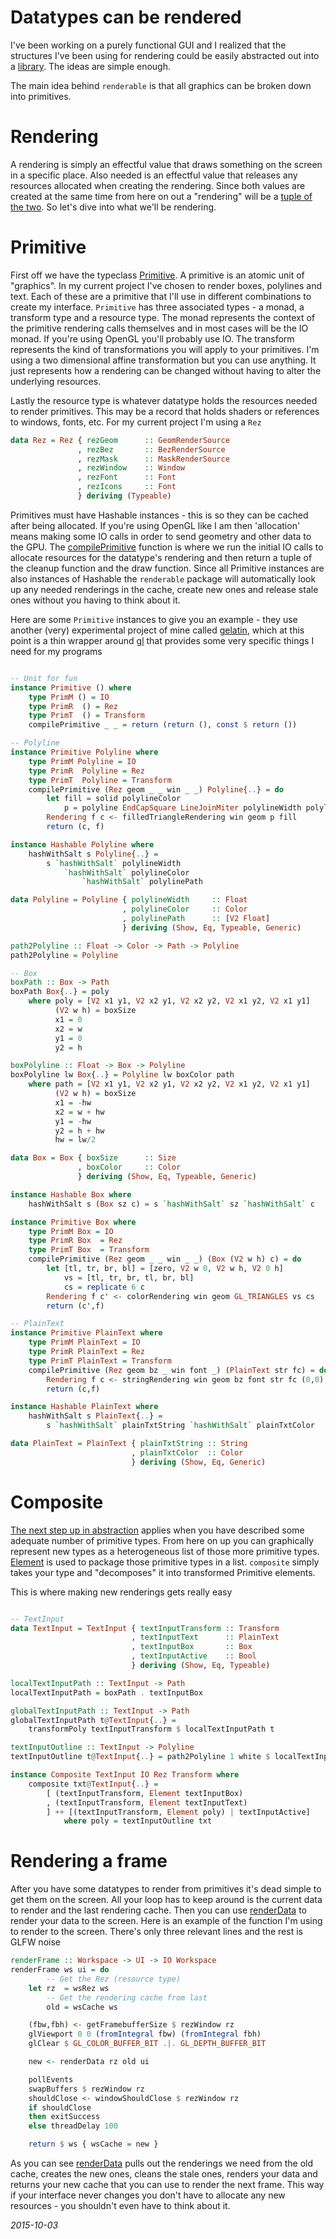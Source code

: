 # Datatypes can be rendered

I've been working on a purely functional GUI and I realized that the structures
I've been using for rendering could be easily abstracted out into a
[library](http://hackage.haskell.org/package/renderable). The ideas are simple
enough.

The main idea behind `renderable` is that all graphics can be broken down into
primitives.

<!-- toc -->

Rendering
=========
A rendering is simply an effectful value that draws something on the screen in
a specific place.  Also needed is an effectful value that releases any
resources allocated when creating the rendering. Since both values are created
at the same time from here on out a "rendering" will be a [tuple of the two](http://hackage.haskell.org/package/renderable-0.1.0.0/docs/Data-Renderable.html#t:Rendering). So let's dive into what we'll
be rendering.

Primitive
=========
First off we have the typeclass [Primitive](http://hackage.haskell.org/package/renderable-0.1.0.0/docs/Data-Renderable.html#t:Primitive). A primitive is an atomic unit of "graphics". In my current project I've
chosen to render boxes, polylines and text. Each of these are a primitive that
I'll use in different combinations to create my interface. `Primitive` has three
associated types - a monad, a transform type and a resource type. The monad
represents the context of the primitive rendering calls themselves and in most
cases will be the IO monad. If you're using OpenGL you'll probably use IO. The
transform represents the kind of transformations you will apply to your
primitives.  I'm using a two dimensional affine transformation but you can use
anything. It just represents how a rendering can be changed without having to
alter the underlying resources.

Lastly the resource type is whatever datatype holds the resources needed to
render primitives. This may be a record that holds shaders or references to
windows, fonts, etc. For my current project I'm using a `Rez`

```haskell
data Rez = Rez { rezGeom      :: GeomRenderSource
               , rezBez       :: BezRenderSource
               , rezMask      :: MaskRenderSource
               , rezWindow    :: Window
               , rezFont      :: Font
               , rezIcons     :: Font
               } deriving (Typeable)
```

Primitives must have Hashable instances - this is so they can be cached after
being allocated. If you're using OpenGL like I am then 'allocation' means making
some IO calls in order to send geometry and other data to the GPU. The
[compilePrimitive](http://hackage.haskell.org/package/renderable-0.1.0.0/docs/Data-Renderable.html#v:compilePrimitive)
function is where we run the initial IO calls to allocate resources for the
datatype's rendering and then return a tuple of the cleanup function and the
draw function. Since all Primitive instances are also instances of Hashable the
`renderable` package will automatically look up any needed renderings in the
cache, create new ones and release stale ones without you having to think about
it.

Here are some `Primitive` instances to give you an example - they use another
(very) experimental project of mine called [gelatin](http://hackage.haskell.org/package/gelatin),
which at this point is a thin wrapper around [gl](http://hackage.haskell.org/package/gl)
that provides some very specific things I need for my programs

```haskell

-- Unit for fun
instance Primitive () where
    type PrimM () = IO
    type PrimR  () = Rez
    type PrimT  () = Transform
    compilePrimitive _ _ = return (return (), const $ return ())

-- Polyline
instance Primitive Polyline where
    type PrimM Polyline = IO
    type PrimR  Polyline = Rez
    type PrimT  Polyline = Transform
    compilePrimitive (Rez geom _ _ win _ _) Polyline{..} = do
        let fill = solid polylineColor
            p = polyline EndCapSquare LineJoinMiter polylineWidth polylinePath
        Rendering f c <- filledTriangleRendering win geom p fill
        return (c, f)

instance Hashable Polyline where
    hashWithSalt s Polyline{..} =
        s `hashWithSalt` polylineWidth
            `hashWithSalt` polylineColor
                `hashWithSalt` polylinePath

data Polyline = Polyline { polylineWidth     :: Float
                         , polylineColor     :: Color
                         , polylinePath      :: [V2 Float]
                         } deriving (Show, Eq, Typeable, Generic)

path2Polyline :: Float -> Color -> Path -> Polyline
path2Polyline = Polyline

-- Box
boxPath :: Box -> Path
boxPath Box{..} = poly
    where poly = [V2 x1 y1, V2 x2 y1, V2 x2 y2, V2 x1 y2, V2 x1 y1]
          (V2 w h) = boxSize
          x1 = 0
          x2 = w
          y1 = 0
          y2 = h

boxPolyline :: Float -> Box -> Polyline
boxPolyline lw Box{..} = Polyline lw boxColor path
    where path = [V2 x1 y1, V2 x2 y1, V2 x2 y2, V2 x1 y2, V2 x1 y1]
          (V2 w h) = boxSize
          x1 = -hw
          x2 = w + hw
          y1 = -hw
          y2 = h + hw
          hw = lw/2

data Box = Box { boxSize      :: Size
               , boxColor     :: Color
               } deriving (Show, Eq, Typeable, Generic)

instance Hashable Box where
    hashWithSalt s (Box sz c) = s `hashWithSalt` sz `hashWithSalt` c

instance Primitive Box where
    type PrimM Box = IO
    type PrimR Box  = Rez
    type PrimT Box  = Transform
    compilePrimitive (Rez geom _ _ win _ _) (Box (V2 w h) c) = do
        let [tl, tr, br, bl] = [zero, V2 w 0, V2 w h, V2 0 h]
            vs = [tl, tr, br, tl, br, bl]
            cs = replicate 6 c
        Rendering f c' <- colorRendering win geom GL_TRIANGLES vs cs
        return (c',f)

-- PlainText
instance Primitive PlainText where
    type PrimM PlainText = IO
    type PrimR PlainText = Rez
    type PrimT PlainText = Transform
    compilePrimitive (Rez geom bz _ win font _) (PlainText str fc) = do
        Rendering f c <- stringRendering win geom bz font str fc (0,0)
        return (c,f)

instance Hashable PlainText where
    hashWithSalt s PlainText{..} =
        s `hashWithSalt` plainTxtString `hashWithSalt` plainTxtColor

data PlainText = PlainText { plainTxtString :: String
                           , plainTxtColor  :: Color
                           } deriving (Show, Eq, Generic)
```

Composite
=========
[The next step up in abstraction](http://hackage.haskell.org/package/renderable-0.1.0.0/docs/Data-Renderable.html#t:Composite) applies when you have described some adequate number of primitive types.
From here on up you can graphically represent new types as a heterogeneous list
of those more primitive types. [Element](http://hackage.haskell.org/package/renderable-0.0.0.2/docs/Data-Renderable.html#t:Element)
is used to package those primitive types in a list. `composite` simply takes
your type and "decomposes" it into transformed Primitive elements.

This is where making new renderings gets really easy

```haskell

-- TextInput
data TextInput = TextInput { textInputTransform :: Transform
                           , textInputText      :: PlainText
                           , textInputBox       :: Box
                           , textInputActive    :: Bool
                           } deriving (Show, Eq, Typeable)

localTextInputPath :: TextInput -> Path
localTextInputPath = boxPath . textInputBox

globalTextInputPath :: TextInput -> Path
globalTextInputPath t@TextInput{..} =
    transformPoly textInputTransform $ localTextInputPath t

textInputOutline :: TextInput -> Polyline
textInputOutline t@TextInput{..} = path2Polyline 1 white $ localTextInputPath t

instance Composite TextInput IO Rez Transform where
    composite txt@TextInput{..} =
        [ (textInputTransform, Element textInputBox)
        , (textInputTransform, Element textInputText)
        ] ++ [(textInputTransform, Element poly) | textInputActive]
            where poly = textInputOutline txt
```

Rendering a frame
=================
After you have some datatypes to render from primitives it's dead simple to
get them on the screen. All your loop has to keep around is the current data
to render and the last rendering cache. Then you can use [renderData](http://hackage.haskell.org/package/renderable-0.1.0.0/docs/Data-Renderable.html#v:renderData) to render your data to the screen.
Here is an example of the function I'm using to render to the screen. There's
only three relevant lines and the rest is GLFW noise

```haskell
renderFrame :: Workspace -> UI -> IO Workspace
renderFrame ws ui = do
        -- Get the Rez (resource type)
    let rz  = wsRez ws
        -- Get the rendering cache from last
        old = wsCache ws

    (fbw,fbh) <- getFramebufferSize $ rezWindow rz
    glViewport 0 0 (fromIntegral fbw) (fromIntegral fbh)
    glClear $ GL_COLOR_BUFFER_BIT .|. GL_DEPTH_BUFFER_BIT

    new <- renderData rz old ui

    pollEvents
    swapBuffers $ rezWindow rz
    shouldClose <- windowShouldClose $ rezWindow rz
    if shouldClose
    then exitSuccess
    else threadDelay 100

    return $ ws { wsCache = new }
```

As you can see [renderData](http://hackage.haskell.org/package/renderable-0.1.0.0/docs/src/Data.Renderable.html#renderData) pulls out the renderings we need from the old cache,
creates the new ones, cleans the stale ones, renders your data and returns your
new cache that you can use to render the next frame. This way if your interface
never changes you don't have to allocate any new resources - you shouldn't even
have to think about it.

_2015-10-03_
